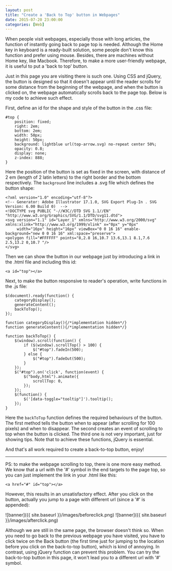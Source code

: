 ```yaml
---
layout: post
title: "Create a 'Back to Top' button in Webpages"
date: 2015-07-20 23:00:00
categories: [Web]
---
```


When people visit webpages, especially those with long articles, the function of instantly going back to page top is needed. Although the Home key in keyboard is a ready-built solution, some people don't know this function and prefer using mouse. Besides, there are machines without Home key, like Macbook. Therefore, to make a more user-friendly webpage, it is useful to put a 'back to top' button.

Just in this page you are visiting there is such one. Using CSS and jQuery, the button is designed so that it doesn't appear until the reader scrolls for some distance from the beginning of the webpage, and when the button is clicked on, the webpage automatically scrolls back to the page top. Below is my code to achieve such effect.

First, define an id for the shape and style of the button in the .css file:

    #top {
        position: fixed;
        right: 2em;
        bottom: 2em;
        width: 50px;
        height: 50px;
        background: lightblue url(top-arrow.svg) no-repeat center 50%;
        opacity: 0.8;
        display: none;
        z-index: 888;
    }

Here the position of the button is set as fixed in the screen, with distance of 2 em (length of 2 latin letters) to the right border and the bottom respectively. The `background` line includes a .svg file which defines the button shape:

    <?xml version="1.0" encoding="utf-8"?>
    <!-- Generator: Adobe Illustrator 17.1.0, SVG Export Plug-In . SVG Version: 6.00 Build 0)  -->
    <!DOCTYPE svg PUBLIC "-//W3C//DTD SVG 1.1//EN" "http://www.w3.org/Graphics/SVG/1.1/DTD/svg11.dtd">
    <svg version="1.1" id="Layer_1" xmlns="http://www.w3.org/2000/svg" xmlns:xlink="http://www.w3.org/1999/xlink" x="0px" y="0px"
         width="16px" height="16px" viewBox="0 0 16 16" enable-background="new 0 0 16 16" xml:space="preserve">
    <polygon fill="#FFFFFF" points="8,2.8 16,10.7 13.6,13.1 8.1,7.6 2.5,13.2 0,10.7 "/>
    </svg>


Then we can show the button in our webpage just by introducing a link in the .html file and including this id:

    <a id="top"></a>

Next, to make the button responsive to reader's operation, write functions in the .js file:

    $(document).ready(function() {
        categoryDisplay();
        generateContent();
        backToTop();
    });

    function categoryDisplay(){/*implementation hidden*/}
    function generateContent(){/*implementation hidden*/}

    function backToTop() {
        $(window).scroll(function() {
            if ($(window).scrollTop() > 100) {
                $("#top").fadeIn(500);
            } else {
                $("#top").fadeOut(500);
            }
        });
        $("#top").on('click', function(event) {
            $("body,html").animate({
                scrollTop: 0,
            });
        });
        $(function() {
            $('[data-toggle="tooltip"]').tooltip();
        });
    }

Here the `backToTop` function defines the required behaviours of the button. The first method tells the button when to appear (after scrolling for 100 pixels) and when to disappear. The second creates an event of scrolling to top when the button is clicked. The third one is not very important, just for showing tips. Note that to achieve these functions, jQuery is essential.

And that's all work required to create a back-to-top button, enjoy!

---

PS: to make the webpage scrolling to top, there is one more easy method. We know that a url with the '#' symbol in the end targets to the page top, so you can just implement the link in your .html like this:

    <a href="#" id="top"></a>

However, this results in an unsatisfactory effect. After you click on the button, actually you jump to a page with different url (since a '#' is appended):

![banner]({{ site.baseurl }}/images/beforeclick.png)
![banner]({{ site.baseurl }}/images/afterclick.png)

Although we are still in the same page, the browser doesn't think so. 
When you need to go back to the previous webpage you have visited, you have to click twice on the Back button (the first time just for jumping to the location before you click on the back-to-top button), which is kind of annoying. In contrast, using jQuery function can prevent this problem. You can try the back-to-top button in this page, it won't lead you to a different url with '#' symbol.

